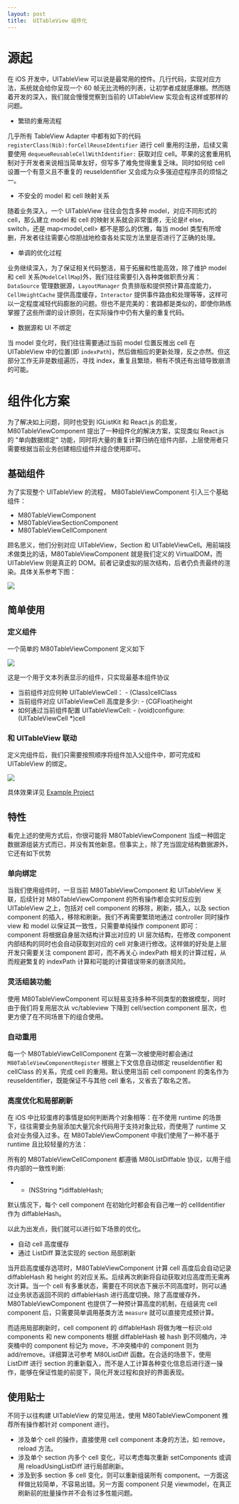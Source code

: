 ```yaml
---
layout: post
title:  UITableView 组件化
---
```


# 源起

在 iOS 开发中，UITableView 可以说是最常用的控件。几行代码，实现对应方法，系统就会给你呈现一个 60 帧无比流畅的列表，让初学者成就感爆棚。然而随着开发的深入，我们就会慢慢觉察到当前的 UITableView 实现会有这样或那样的问题。

* 繁琐的重用流程

几乎所有 TableView Adapter 中都有如下的代码 `registerClass(Nib):forCellReuseIdentifier` 进行 cell 重用的注册，后续又需要使用 `dequeueReusableCellWithIdentifier:` 获取对应 cell。苹果的这套重用机制对于开发者来说相当简单友好，但写多了难免觉得重复乏味。同时如何给 cell 设置一个有意义且不重复的 reuseIdentifier 又会成为众多强迫症程序员的烦恼之一。

* 不安全的 model 和 cell 映射关系

随着业务深入，一个 UITableView 往往会包含多种 model，对应不同形式的 cell，那么建立 model 和 cell 的映射关系就会非常蛋疼，无论是if else，switch，还是 map<model,cell> 都不是那么的优雅，每当 model 类型有所增删，开发者往往需要心惊胆战地检查各处实现方法里是否进行了正确的处理。

* 单调的优化过程

业务继续深入，为了保证相关代码整洁，易于拓展和性能高效，除了维护 model 和 cell 关系(`ModelCellMap`)外，我们往往需要引入各种类做职责分离：`DataSource` 管理数据源，`LayoutManager` 负责排版和提供预计算高度能力，`CellHeightCache` 提供高度缓存，`Interactor` 提供事件路由和处理等等，这样可以一定程度减轻代码膨胀的问题。但也不是完美的：套路都是类似的，即使你熟练掌握了这些所谓的设计原则，在实际操作中仍有大量的重复代码。


* 数据源和 UI 不绑定

当 model 变化时，我们往往需要通过当前 model 位置反推出 cell 在 UITableView 中的位置(即 `indexPath`)，然后做相应的更新处理，反之亦然。但这部分工作无非是数组遍历，寻找 index，重复且繁琐，稍有不慎还有出错导致崩溃的可能。

# 组件化方案

为了解决如上问题，同时也受到 IGListKit 和 React.js 的启发，M80TableViewComponent 提出了一种组件化的解决方案，实现类似 React.js 的 "单向数据绑定" 功能，同时将大量的重复计算归纳在组件内部，上层使用者只需要根据当前业务创建相应组件并组合使用即可。

## 基础组件

为了实现整个 UITableView 的流程， M80TableViewComponent 引入三个基础组件：

* M80TableViewComponent
* M80TableViewSectionComponent
* M80TableViewCellComponent

顾名思义，他们分别对应 UITableView，Section 和 UITableViewCell。用前端技术做类比的话，M80TableViewComponent 就是我们定义的 VirtualDOM，而 UITableView 则是真正的 DOM。前者记录虚拟的层次结构，后者仍负责最终的渲染。具体关系参考下图：

![](../images/component_arch.jpg)

## 简单使用

### 定义组件

一个简单的 M80TableViewComponent 定义如下

![](../images/item_component.png)

这是一个用于文本列表显示的组件，只实现最基本组件协议

* 当前组件对应何种 UITableViewCell：   - (Class)cellClass
* 当前组件对应 UITableViewCell 高度是多少: - (CGFloat)height
* 如何通过当前组件配置 UITableViewCell: - (void)configure:(UITableViewCell *)cell



### 和 UITableView 联动

定义完组件后，我们只需要按照顺序将组件加入父组件中，即可完成和 UITableView 的绑定。 
 
![](../images/component_usage.png)

具体效果详见 [Example Project](https://github.com/xiangwangfeng/M80TableViewComponent)


## 特性

看完上述的使用方式后，你很可能将 M80TableViewComponent 当成一种固定数据源组装方式而已，并没有其他新意。但事实上，除了充当固定结构数据源外，它还有如下优势

### 单向绑定

当我们使用组件时，一旦当前 M80TableViewComponent 和 UITableView 关联，后续针对 M80TableViewComponent 的所有操作都会实时反应到 UITableView 之上，包括对 cell component 的移除，刷新，插入，以及 section component 的插入，移除和刷新。我们不再需要繁琐地通过 controller 同时操作 view 和 model 以保证其一致性，只需要单纯操作 component 即可：component 将根据自身层次结构计算出对应的 UI 层次结构，在修改 component 内部结构的同时也会自动获取到对应的 cell 对象进行修改。这样做的好处是上层开发只需要关注 component 即可，而不再关心 indexPath 相关的计算过程，从而规避繁复的 indexPath 计算和可能的计算错误带来的崩溃风险。

### 灵活组装功能

使用 M80TableViewComponent 可以轻易支持多种不同类型的数据模型，同时由于我们将复用层次从 vc/tableview 下降到 cell/section component 层次，也更方便了在不同场景下的组合使用。


### 自动重用

每一个 M80TableViewCellComponent 在第一次被使用时都会通过 `M80TableViewComponentRegister` 根据上下文信息自动绑定 reuseIdentifier 和 cellClass 的关系，完成 cell 的重用。默认使用当前 cell component 的类名作为 reuseIdentifier，既能保证不与其他 cell 重名，又省去了取名之苦。

### 高度优化和局部刷新

在 iOS 中比较蛋疼的事情是如何判断两个对象相等：在不使用 runtime 的场景下，往往需要业务层添加大量冗余代码用于支持对象比较，而使用了 runtime 又会对业务侵入过多。在 M80TableViewComponent 中我们使用了一种不基于 runtime 且比较轻量的方法：

所有的 M80TableViewCellComponent 都遵循 M80ListDiffable 协议，以用于组件内部的一致性判断:

* - (NSString *)diffableHash;

默认情况下，每个 cell component 在初始化时都会有自己唯一的 cellIdentifier 作为 diffableHash。

以此为出发点，我们就可以进行如下场景的优化。

* 自动 cell 高度缓存
* 通过 ListDiff 算法实现的 section 局部刷新

当开启高度缓存选项时，M80TableViewComponent 计算 cell 高度后会自动记录 diffableHash 和 height 的对应关系。后续再次刷新将自动获取对应高度而无需再次计算。当一个 cell 有多重状态，需要在不同状态下展示不同高度时，则可以通过业务状态返回不同的 diffableHash 进行高度切换。除了高度缓存外，M80TableViewComponent 也提供了一种预计算高度的机制，在组装完 cell component 后，只需要简单调用基类方法 `measure` 就可以直接完成预计算。


而适用局部刷新时，cell component 的 diffableHash 将做为唯一标识:old components 和 new components 根据 diffableHash 被 hash 到不同桶内，冲突桶中的 component 标记为 move，不冲突桶中的 component 则为 add/remove。详细算法可参考 M80ListDiff 函数。在合适的场景下，使用 ListDiff 进行 section 的重新载入，而不是人工计算各种变化信息后进行逐一操作，能够在保证性能的前提下，简化开发过程和良好的界面表现。


## 使用贴士

不同于以往构建 UITableView 的常见用法，使用 M80TableViewComponent 推荐所有操作都针对 component 进行。

* 涉及单个 cell 的操作，直接使用 cell component 本身的方法，如 remove，reload 方法。
* 涉及单个 section 内多个 cell 变化，可以考虑每次重新 setComponents 或调用 reloadUsingListDiff 进行局部刷新。
* 涉及到多 section 多 cell 变化，则可以重新组装所有 component。一方面这样做比较简单，不容易出错。另一方面 component 只是 viewmodel，在真正刷新前的批量操作并不会有过多性能问题。

